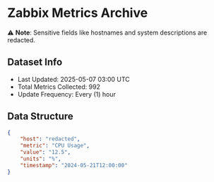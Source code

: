 # Zabbix Metrics Archive

⚠️ **Note**: Sensitive fields like hostnames and system descriptions are redacted.

## Dataset Info
- Last Updated: 2025-05-07 03:00 UTC
- Total Metrics Collected: 992
- Update Frequency: Every (1) hour

## Data Structure
```json
{
    "host": "redacted",
    "metric": "CPU Usage",
    "value": "12.5",
    "units": "%",
    "timestamp": "2024-05-21T12:00:00"
}
```
